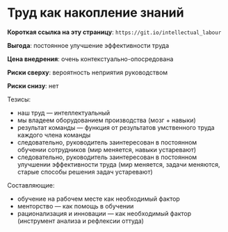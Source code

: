 # Труд как накопление знаний

**Короткая ссылка на эту страницу**: `https://git.io/intellectual_labour`

**Выгода**: постоянное улучшение эффективности труда

**Цена внедрения**: очень контекстуально-опосредована

**Риски сверху**: вероятность неприятия руководством

**Риски снизу**: нет

Тезисы:
- наш труд — интеллектуальный
- мы владеем оборудованием производства (мозг + навыки)
- результат команды — функция от результатов умственного труда каждого члена команды
- следовательно, руководитель заинтересован в постоянном обучении сотрудников (мир меняется, навыки устаревают)
- следовательно, руководитель заинтересован в постоянном улучшении эффективности труда
(мир меняется, задачи меняются, старые способы решения задач устаревают)

Составляющие:
- обучение на рабочем месте как необходимый фактор
- менторство — как помощь в обучении
- рационализация и инновации — как необходимый фактор (инструмент анализа и рефлексии оттуда)
